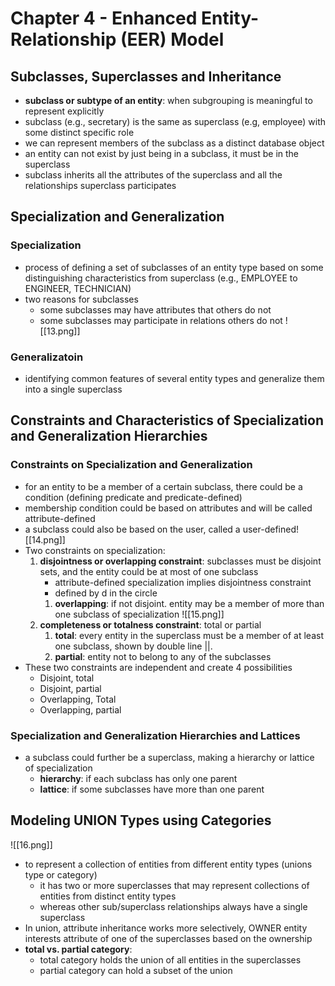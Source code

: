 # Chapter 4 - Enhanced Entity-Relationship (EER) Model

## Subclasses, Superclasses and Inheritance

- **subclass or subtype of an entity**: when subgrouping is meaningful to represent explicitly 
- subclass (e.g., secretary) is the same as superclass (e.g, employee) with some distinct specific role
- we can represent members of the subclass as a distinct database object
- an entity can not exist by just being in a subclass, it must be in the superclass
- subclass inherits all the attributes of the superclass and all the relationships superclass participates

## Specialization and Generalization

### Specialization

- process of defining a set of subclasses of an entity type based on some distinguishing characteristics from superclass (e.g., EMPLOYEE to ENGINEER, TECHNICIAN)
- two reasons for subclasses
	- some subclasses may have attributes that others do not
	- some subclasses may participate in relations others do not
![[13.png]]

### Generalizatoin

- identifying common features of several entity types and generalize them into a single superclass

## Constraints and Characteristics of Specialization and Generalization Hierarchies

### Constraints on Specialization and Generalization

- for an entity to be a member of a certain subclass, there could be a condition  (defining predicate and predicate-defined) 
- membership condition could be based on attributes and will be called attribute-defined
- a subclass could also be based on the user, called a user-defined![[14.png]]
- Two constraints on specialization: 
	1. **disjointness or overlapping constraint**: subclasses must be disjoint sets, and the entity could be at most of one subclass
		- attribute-defined specialization implies disjointness constraint 
		- defined by d in the circle
		1. **overlapping**: if not disjoint. entity may be a member of more than one subclass of specialization ![[15.png]]
	1. **completeness or totalness constraint**: total or partial
		1. **total**: every entity in the superclass must be a member of at least one subclass, shown by double line ||. 
		2. **partial**: entity not to belong to any of the subclasses 
- These two constraints are independent and create 4 possibilities 
	- Disjoint, total 
	- Disjoint, partial
	- Overlapping, Total
	- Overlapping, partial 
  
### Specialization and Generalization Hierarchies and Lattices

- a subclass could further be a superclass, making a hierarchy or lattice of specialization 
	- **hierarchy**: if each subclass has only one parent
	- **lattice**: if some subclasses have more than one parent
  
## Modeling UNION Types using Categories

![[16.png]]
- to represent a collection of entities from different entity types (unions type or category)
	- it has two or more superclasses that may represent collections of entities from distinct entity types
	- whereas other sub/superclass relationships always have a single superclass
- In union, attribute inheritance works more selectively, OWNER entity interests attribute of one of the superclasses based on the ownership
- **total vs. partial category**: 
	- total category holds the union of all entities in the superclasses
	- partial category can hold a subset of the union 